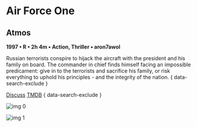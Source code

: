 # Air Force One

## Atmos

**1997 • R • 2h 4m • Action, Thriller • aron7awol**

Russian terrorists conspire to hijack the aircraft with the president and his family on board. The commander in chief finds himself facing an impossible predicament: give in to the terrorists and sacrifice his family, or risk everything to uphold his principles - and the integrity of the nation.
{ data-search-exclude }

[Discuss](https://www.avsforum.com/threads/bass-eq-for-filtered-movies.2995212/post-57081000)  [TMDB](https://www.themoviedb.org/movie/9772)
{ data-search-exclude }

![img 0](https://i.imgur.com/Ou105TZ.jpg)

![img 1](https://i.imgur.com/atgbMsb.jpg)

